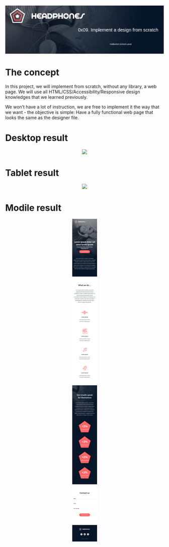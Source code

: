 <p align="center">
    <img src="./banner.png">
</p>

# The concept

In this project, we will implement from scratch, without any library, a web page. 
We will use all HTML/CSS/Accessibility/Responsive design knowledges that we learned
previously.

We won’t have a lot of instruction, we are free to implement it the way that 
we want - the objective is simple: Have a fully functional web page that looks 
the same as the designer file.

# Desktop result

<p align="center">
    <img src="./01_headphones_desktop@2x.png">
</p>

# Tablet result

<p align="center">
    <img src="./01_headphones_tablet@2x.png">
</p>

# Modile result

<p align="center">
    <img src="./01_headphones_mobile@2x.png">
</p>
